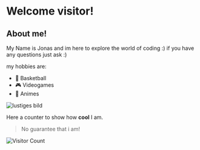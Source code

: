 # Welcome visitor!

## About me!

My Name is Jonas and im here to explore the world of coding :)
if you have any questions just ask :)


my hobbies are:
- 🏀 Basketball
- 🎮 Videogames
- 🎎 Animes



![lustiges bild](https://media.giphy.com/media/v1.Y2lkPTc5MGI3NjExYTBpZGhvbHd4cGtqaDZzcXp2d3l5OGEycHJ2bTkwNzh0bTUyN2VjeSZlcD12MV9pbnRlcm5hbF9naWZfYnlfaWQmY3Q9Zw/wW95fEq09hOI8/giphy.gif)

Here a counter to show how **cool** I am.

> No guarantee that i am!

![Visitor Count](https://profile-counter.glitch.me/{Jonstar22}/count.svg)

